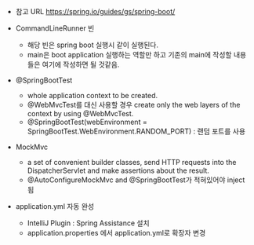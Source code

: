 * 참고 URL https://spring.io/guides/gs/spring-boot/

* CommandLineRunner 빈
  - 해당 빈은 spring boot 실행시 같이 실행된다.
  - main은 boot application 실행하는 역할만 하고 기존의 main에 작성할 내용들은 여기에 작성하면 될 것같음. 

* @SpringBootTest
  - whole application context to be created.
  - @WebMvcTest를 대신 사용할 경우  create only the web layers of the context by using @WebMvcTest.
  - @SpringBootTest(webEnvironment = SpringBootTest.WebEnvironment.RANDOM_PORT) : 랜덤 포트를 사용
  
* MockMvc
  - a set of convenient builder classes, send HTTP requests into the DispatcherServlet and make assertions about the result.
  - @AutoConfigureMockMvc and @SpringBootTest가 적혀있어야 inject 됨

* application.yml 자동 완성
  - IntelliJ Plugin : Spring Assistance 설치 
  - application.properties 에서 application.yml로 확장자 변경

